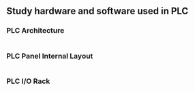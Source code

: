 ## Study hardware and software used in PLC
### PLC Architecture

<center><img src="images/img6.png" title="" /></center>

### PLC Panel Internal Layout

<center><img src="images/img7.png" title="" /></center>

### PLC I/O Rack

<center><img src="images/img8.png" title="" /></center>






























